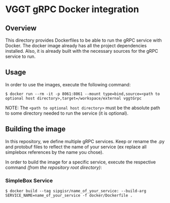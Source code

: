 # VGGT gRPC Docker integration


## Overview

This directory provides Dockerfiles to be able to run the gRPC service with Docker.
The docker image already has all the project dependencies installed.
Also, it is already built with the necessary sources for the gRPC service to run.


## Usage

In order to use the images, execute the following command:

```shell
$ docker run --rm -it -p 8061:8061 --mount type=bind,source=<path to optional host directory>,target=/workspace/external vggtGrpc 
```

NOTE: The `<path to optional host directory>` must be the absolute path to some directory needed to run the service (it is optional).


## Building the image

In this repository, we define multiple gRPC services. Keep or rename the .py and protobuf files to reflect the name of your service (ex replace all simplebox references by the name you chose).

In order to build the image for a specific service, execute the respective command *(from the repository root directory)*:

### SimpleBox Service 

```shell
$ docker build --tag sipgisr/name_of_your_service: --build-arg SERVICE_NAME=name_of_your_service -f docker/Dockerfile .
```
